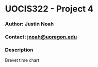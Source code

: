 # UOCIS322 - Project 4 #

### Author: Justin Noah

### Contact: jnoah@uoregon.edu

### Description

Brevet time chart
